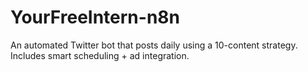 # YourFreeIntern-n8n
An automated Twitter bot that posts daily using a 10-content strategy. Includes smart scheduling + ad integration.
